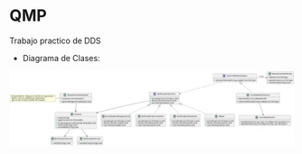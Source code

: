 # QMP
Trabajo practico de DDS

- Diagrama de Clases:

![alt text](https://github.com/Grupo-ddjs/QMP/blob/iteracion6/DiagramaDeClases6.png?raw=true)
